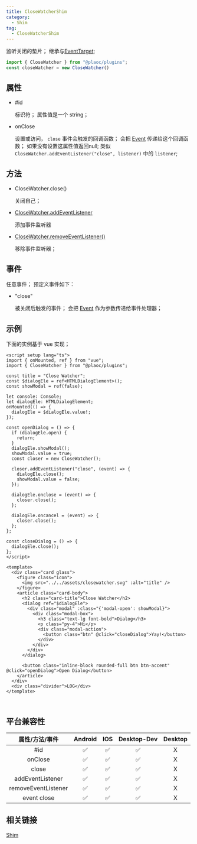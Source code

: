 ```yaml
---
title: CloseWatcherShim
category:
  - Shim
tag:
  - CloseWatcherShim
---
```


监听关闭的垫片；
继承与[EventTarget](https://developer.mozilla.org/zh-CN/docs/Web/API/EventTarget);


```js
import { CloseWatcher } from "@plaoc/plugins";
const closeWatcher = new CloseWatcher()
```

## 属性

  - #id

    标识符；
    属性值是一个 string；

  - onClose

    设置或访问， `close` 事件会触发的回调函数；
    会把 [Event](https://developer.mozilla.org/zh-CN/docs/Web/API/Event) 传递给这个回调函数；
    如果没有设置这属性值返回null;
    类似 `CloseWatcher.addEventListener("close", listener)` 中的 `listener`;

## 方法

  - CloseWatcher.close()

    关闭自己；

  - [CloseWatcher.addEventListener](https://developer.mozilla.org/zh-CN/docs/Web/API/EventTarget/addEventListener)

    
    添加事件监听器

  - [CloseWatcher.removeEventListener()](https://developer.mozilla.org/zh-CN/docs/Web/API/EventTarget/removeEventListener)


    移除事件监听器；


## 事件

  任意事件；
  预定义事件如下：

  - "close"

    被关闭后触发的事件；
    会把 [Event](https://developer.mozilla.org/zh-CN/docs/Web/API/Event) 作为参数传递给事件处理器；

## 示例
下面的实例基于 vue 实现；
```vue
<script setup lang="ts">
import { onMounted, ref } from "vue";
import { CloseWatcher } from "@plaoc/plugins";

const title = "Close Watcher";
const $dialogEle = ref<HTMLDialogElement>();
const showModal = ref(false);

let console: Console;
let dialogEle: HTMLDialogElement;
onMounted(() => {
  dialogEle = $dialogEle.value!;
});

const openDialog = () => {
  if (dialogEle.open) {
    return;
  }
  dialogEle.showModal();
  showModal.value = true;
  const closer = new CloseWatcher();

  closer.addEventListener("close", (event) => {
    dialogEle.close();
    showModal.value = false;
  });

  dialogEle.onclose = (event) => {
    closer.close();
  };

  dialogEle.oncancel = (event) => {
    closer.close();
  };
};

const closeDialog = () => {
  dialogEle.close();
};
</script>

<template>
  <div class="card glass">
    <figure class="icon">
      <img src="../../assets/closewatcher.svg" :alt="title" />
    </figure>
    <article class="card-body">
      <h2 class="card-title">Close Watcher</h2>
      <dialog ref="$dialogEle">
        <div class="modal" :class="{'modal-open': showModal}">
          <div class="modal-box">
            <h3 class="text-lg font-bold">Dialog</h3>
            <p class="py-4">Hi</p>
            <div class="modal-action">
              <button class="btn" @click="closeDialog">Yay!</button>
            </div>
          </div>
        </div>
      </dialog>

      <button class="inline-block rounded-full btn btn-accent" @click="openDialog">Open Dialog</button>
    </article>
  </div>
  <div class="divider">LOG</div>
</template>



```


## 平台兼容性

| 属性/方法/事件         | Android | IOS | Desktop-Dev | Desktop |
|:--------------------:|:-------:|:---:|:-----------:|:-------:|
| #id                  | ✅      | ✅  | ✅           | X       |
| onClose              | ✅      | ✅  | ✅           | X       |
| close                | ✅      | ✅  | ✅           | X       |
| addEventListener     | ✅      | ✅  | ✅           | X       |
| removeEventListener  | ✅      | ✅  | ✅           | X       |
| event close          | ✅      | ✅  | ✅          | X       |

## 相关链接

[Shim](../index.md)



